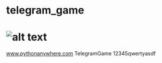 # telegram_game
# ![alt text](https://thecommunity.ru/uploads/posts/2018-03/1522315936_18zsxwqdo9owafwychr3zew.png)

www.pythonanywhere.com
TelegramGame
12345qwertyasdf
